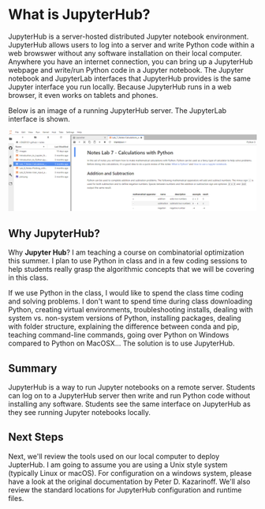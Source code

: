 # What is JupyterHub?

JupyterHub is a server-hosted distributed Jupyter notebook environment. JupyterHub allows users to log into a server and write Python code within a web browswer without any software installation on their local computer. Anywhere you have an internet connection, you can bring up a JupyterHub webpage and write/run Python code in a Jupyter notebook. The Jupyter notebook and JupyterLab interfaces that JupyterHub provides is the same Jupyter interface you run locally. Because JupyterHub runs in a web browser, it even works on tablets and phones.

Below is an image of a running JupyterHub server. The JupyterLab interface is shown.

![JupyterHub Running](images/jupyterhub_running_live.png)

## Why JupyterHub?

Why **Jupyter Hub**? I am teaching a course on combinatorial optimization this summer. I plan to use Python in class and in a few coding sessions to help students really grasp the algorithmic concepts that we will be covering in this class.

If we use Python in the class, I would like to spend the class time coding and solving problems. I don't want to spend time during class downloading Python, creating virtual environments, troubleshooting installs, dealing with system vs. non-system versions of Python, installing packages, dealing with folder structure, explaining the difference between conda and pip, teaching command-line commands, going over Python on Windows compared to Python on MacOSX... The solution is to use JupyterHub.

## Summary

JupyterHub is a way to run Jupyter notebooks on a remote server. Students can log on to a JupyterHub server then write and run Python code without installing any software. Students see the same interface on JupyterHub as they see running Jupyter notebooks locally.

## Next Steps

Next, we'll review the tools used on our local computer to deploy JupterHub. I am going to assume you are using a Unix style system (typically Linux or macOS). For configuration on a windows system, please have a look at the original documentation by Peter D. Kazarinoff. We'll also review the standard locations for JupyterHub configuration and runtime files.
